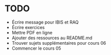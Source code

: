 # TODO
- Écrire message pour IBIS et RAQ
- Écrire exercices
- Mettre PDF en ligne
- Ajouter des ressources au README.md
- Trouver sujets supplémentaires pour cours 06
- Commencer le cours 05

